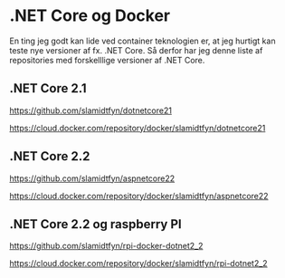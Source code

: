 # .NET Core og Docker

En ting jeg godt kan lide ved container teknologien er, at jeg hurtigt kan teste nye versioner af fx. .NET Core. Så derfor har jeg denne liste af repositories med forskelllige versioner af .NET Core.

## .NET Core 2.1

https://github.com/slamidtfyn/dotnetcore21

https://cloud.docker.com/repository/docker/slamidtfyn/dotnetcore21

## .NET Core 2.2

https://github.com/slamidtfyn/aspnetcore22

https://cloud.docker.com/repository/docker/slamidtfyn/aspnetcore22


## .NET Core 2.2 og raspberry PI

https://github.com/slamidtfyn/rpi-docker-dotnet2_2

https://cloud.docker.com/repository/docker/slamidtfyn/rpi-dotnet2_2
<!--stackedit_data:
eyJoaXN0b3J5IjpbOTg1OTEwMzY2LDE1MzQ4MzIzNl19
-->